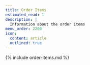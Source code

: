 ```yaml
---
title: Order Items
estimated_read: 1
description: |
  Information about the order items
menu_order: 2200
icon:
  content: article
  outlined: true
---
```


{% include order-items.md %}
